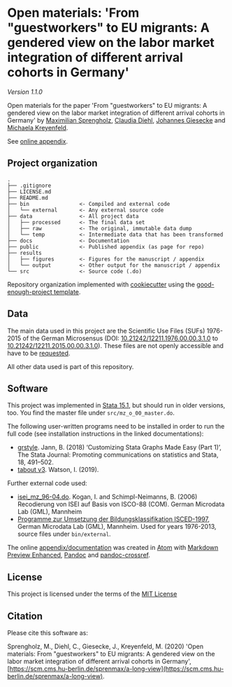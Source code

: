 # Open materials: 'From "guestworkers" to EU migrants: A gendered view on the labor market integration of different arrival cohorts in Germany'

_Version 1.1.0_

Open materials for the paper 'From "guestworkers" to EU migrants: A gendered view on the labor market integration of different arrival cohorts in Germany' by
[Maximilian Sprengholz](mailto:maximilian.sprengholz@hu-berlin.de), [Claudia Diehl](mailto:claudia.diehl@uni-konstanz.de), [Johannes Giesecke](johannes.giesecke@hu-berlin.de) and [Michaela Kreyenfeld](Kreyenfeld@hertie-school.org).

See [online appendix](http://pages.cms.hu-berlin.de/sprenmax/a-long-view/).

## Project organization

```
.
├── .gitignore
├── LICENSE.md
├── README.md
├── bin                <- Compiled and external code
│   └── external       <- Any external source code
├── data               <- All project data
│   ├── processed      <- The final data set
│   ├── raw            <- The original, immutable data dump
│   └── temp           <- Intermediate data that has been transformed
├── docs               <- Documentation
├── public             <- Published appendix (as page for repo)
├── results
│   ├── figures        <- Figures for the manuscript / appendix
│   └── output         <- Other output for the manuscript / appendix
└── src                <- Source code (.do)

```
Repository organization implemented with [cookiecutter](https://github.com/cookiecutter/cookiecutter) using the [good-enough-project template](good-enough-project).

## Data
The main data used in this project are the Scientific Use Files (SUFs) 1976-2015 of the German Microsensus
(DOI: [10.21242/12211.1976.00.00.3.1.0](https://doi.org/10.21242/12211.1976.00.00.3.1.0) to [10.21242/12211.2015.00.00.3.1.0](https://doi.org/10.21242/12211.2015.00.00.3.1.0)). These files are not openly accessible and have to be [requested](https://www.forschungsdatenzentrum.de/en/request).

All other data used is part of this repository.

## Software

This project was implemented in [Stata 15.1](https://www.stata.com/), but should run in older versions, too. You find the master file under `src/mz_o_00_master.do`.

The following user-written programs need to be installed in order to run the full code (see installation instructions in the linked documentations):

- [grstyle](http://repec.sowi.unibe.ch/stata/grstyle/index.html). Jann, B. (2018) ‘Customizing Stata Graphs Made Easy (Part 1)’, The Stata Journal: Promoting communications on statistics and Stata, 18, 491–502.
- [tabout v3](http://tabout.net.au/). Watson, I. (2019).

Further external code used:

- [isei_mz_96-04.do](https://www.gesis.org/missy/files/documents/MZ/isei/isei_mz_96-04.do). Kogan, I. and Schimpl-Neimanns, B. (2006) Recodierung von ISEI auf Basis von ISCO-88 (COM). German Microdata Lab (GML), Mannheim
- [Programme zur Umsetzung der Bildungsklassifikation ISCED-1997](https://www.gesis.org/missy/materials/MZ/tools/isced), German Microdata Lab (GML), Mannheim. Used for years 1976-2013, source files under `bin/external`.

The online [appendix/documentation](http://pages.cms.hu-berlin.de/sprenmax/a-long-view/) was created in [Atom](https://github.com/atom/atom) with [Markdown Preview Enhanced](https://github.com/shd101wyy/markdown-preview-enhanced), [Pandoc](https://github.com/jgm/pandoc) and [pandoc-crossref](https://github.com/lierdakil/pandoc-crossref).


## License

This project is licensed under the terms of the [MIT License](/LICENSE.md)


## Citation

Please cite this software as:

Sprengholz, M., Diehl, C., Giesecke, J., Kreyenfeld, M. (2020) 'Open materials: From "guestworkers" to EU migrants: A gendered view on the labor market integration of different arrival cohorts in Germany', [https://scm.cms.hu-berlin.de/sprenmax/a-long-view](https://scm.cms.hu-berlin.de/sprenmax/a-long-view).
